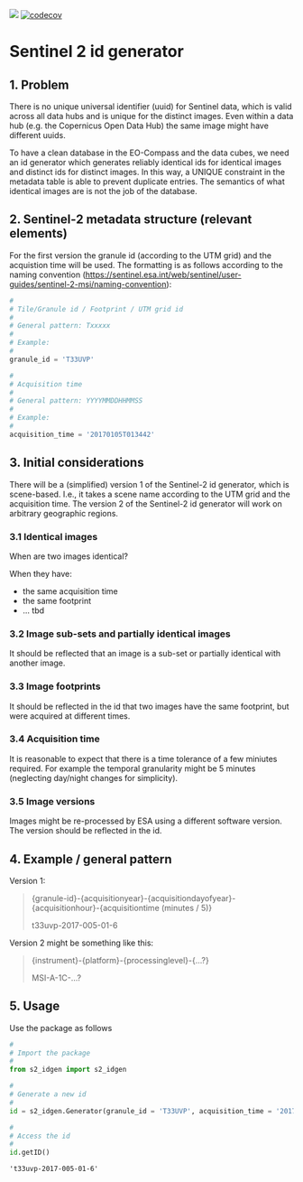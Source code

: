 
![](https://travis-ci.org/ZGIS/sentinel-2-id-generator.svg?branch=master) [![codecov](https://codecov.io/gh/ZGIS/sentinel-2-id-generator/branch/master/graph/badge.svg)](https://codecov.io/gh/ZGIS/sentinel-2-id-generator)

# Sentinel 2 id generator

## 1. Problem

There is no unique universal identifier (uuid) for Sentinel data, which is valid across all data hubs and is unique for the distinct images. Even within a data hub (e.g. the Copernicus Open Data Hub) the same image might have different uuids.

To have a clean database in the EO-Compass and the data cubes, we need an id generator which generates reliably identical ids for identical images and distinct ids for distinct images. In this way, a UNIQUE constraint in the metadata table is able to prevent duplicate entries. The semantics of what identical images are is not the job of the database.

## 2. Sentinel-2 metadata structure (relevant elements)

For the first version the granule id (according to the UTM grid) and the acquistion time will be used. The formatting is as follows according to the naming convention (https://sentinel.esa.int/web/sentinel/user-guides/sentinel-2-msi/naming-convention):


```python
#
# Tile/Granule id / Footprint / UTM grid id
#
# General pattern: Txxxxx
#
# Example:
#
granule_id = 'T33UVP'

#
# Acquisition time
#
# General pattern: YYYYMMDDHHMMSS
#
# Example:
#
acquisition_time = '20170105T013442'
```

## 3. Initial considerations

There will be a (simplified) version 1 of the Sentinel-2 id generator, which is scene-based. I.e., it takes a scene name according to the UTM grid and the acquisition time. The version 2 of the Sentinel-2 id generator will work on arbitrary geographic regions.

### 3.1 Identical images 

When are two images identical?

When they have:

- the same acquisition time
- the same footprint
- ... tbd

### 3.2 Image sub-sets and partially identical images

It should be reflected that an image is a sub-set or partially identical with another image.

### 3.3 Image footprints

It should be reflected in the id that two images have the same footprint, but were acquired at different times.

### 3.4 Acquisition time

It is reasonable to expect that there is a time tolerance of a few miniutes required. For example the temporal granularity might be 5 minutes (neglecting day/night changes for simplicity).

### 3.5 Image versions

Images might be re-processed by ESA using a different software version. The version should be reflected in the id.


## 4. Example / general pattern

Version 1:

> {granule-id}-{acquisitionyear}-{acquisitiondayofyear}-{acquisitionhour}-{acquisitiontime (minutes / 5)}
>
> t33uvp-2017-005-01-6

Version 2 might be something like this:
> {instrument}-{platform}-{processinglevel}-{...?}
>
> MSI-A-1C-...?

## 5. Usage

Use the package as follows


```python
#
# Import the package
#
from s2_idgen import s2_idgen

#
# Generate a new id
#
id = s2_idgen.Generator(granule_id = 'T33UVP', acquisition_time = '20170105T013442')

#
# Access the id
#
id.getID()
```




    't33uvp-2017-005-01-6'



